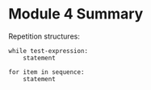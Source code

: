 # Module 4 Summary

Repetition structures:

    while test-expression:
        statement
        
    for item in sequence:
        statement
